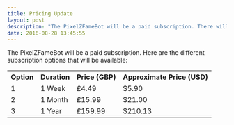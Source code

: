 ```yaml
---
title: Pricing Update
layout: post
description: "The PixelZFameBot will be a paid subscription. There will be three different subscription options. A 1 week subscription which will cost £4.49 (~$5.90), a 1 month subscription which will cost £15.99 (~$21) and 1 year subscription which will cost £159.99 (~$210.13)"
date: 2016-08-28 13:45:55
---
```


The PixelZFameBot will be a paid subscription. Here are the different subscription options that will be available:

<table>
	<tr>
		<th>Option</th>
		<th>Duration</th>
		<th>Price (GBP)</th>
		<th>Approximate Price (USD)</th>
	</tr>
	<tr>
		<td>1</td>
		<td>1 Week</td>
		<td>£4.49</td>
		<td>$5.90</td>
	</tr>
	<tr>
		<td>2</td>
		<td>1 Month</td>
		<td>£15.99</td>
		<td>$21.00</td>
	</tr>
	<tr>
		<td>3</td>
		<td>1 Year</td>
		<td>£159.99</td>
		<td>$210.13</td>
	</tr>
</table>